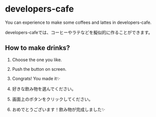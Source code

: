 # developers-cafe
You can experience to make some coffees and lattes in developers-cafe.

developers-cafeでは、コーヒーやラテなどを擬似的に作ることができます。

## How to make drinks?

1. Choose the one you like.
2. Push the button on screen.
3. Congrats! You made it:sparkles:

1. 好きな飲み物を選んでください。
2. 画面上のボタンをクリックしてください。
3. おめでとうございます！飲み物が完成しました:sparkles:
